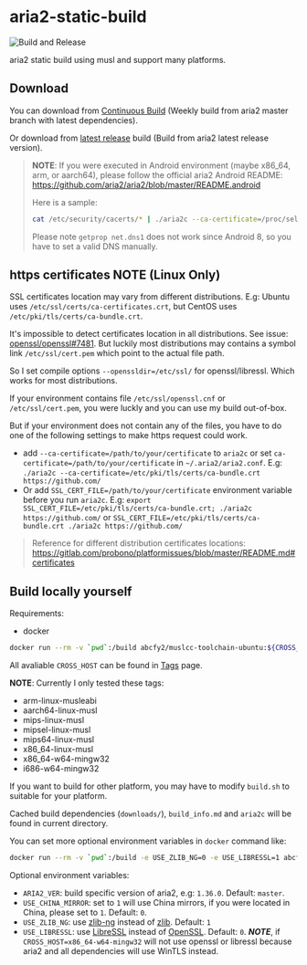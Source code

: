 # aria2-static-build

![Build and Release](https://github.com/abcfy2/aria2-static-build/workflows/.github/workflows/build_and_release.yml/badge.svg)

aria2 static build using musl and support many platforms.

## Download

You can download from [Continuous Build](https://github.com/abcfy2/aria2-static-build/releases/tag/continuous) (Weekly build from aria2 master branch with latest dependencies).

Or download from [latest release](https://github.com/abcfy2/aria2-static-build/releases/latest) build (Build from aria2 latest release version).

> **NOTE**: If you were executed in Android environment (maybe x86_64, arm, or aarch64), please follow the official aria2 Android README: https://github.com/aria2/aria2/blob/master/README.android
>
> Here is a sample:
>
> ```sh
> cat /etc/security/cacerts/* | ./aria2c --ca-certificate=/proc/self/fd/0 --async-dns-server=1.1.1.1 https://github.com/
> ```
>
> Please note `getprop net.dns1` does not work since Android 8, so you have to set a valid DNS manually.

## https certificates NOTE (Linux Only)

SSL certificates location may vary from different distributions. E.g: Ubuntu uses `/etc/ssl/certs/ca-certificates.crt`, but CentOS uses `/etc/pki/tls/certs/ca-bundle.crt`.

It's impossible to detect certificates location in all distributions. See issue: [openssl/openssl#7481](https://github.com/openssl/openssl/issues/7481). But luckily most distributions may contains a symbol link `/etc/ssl/cert.pem` which point to the actual file path.

So I set compile options `--openssldir=/etc/ssl/` for openssl/libressl. Which works for most distributions.

If your environment contains file `/etc/ssl/openssl.cnf` or `/etc/ssl/cert.pem`, you were luckly and you can use my build out-of-box.

But if your environment does not contain any of the files, you have to do one of the following settings to make https request could work.

- add `--ca-certificate=/path/to/your/certificate` to `aria2c` or set `ca-certificate=/path/to/your/certificate` in `~/.aria2/aria2.conf`. E.g: `./aria2c --ca-certificate=/etc/pki/tls/certs/ca-bundle.crt https://github.com/`
- Or add `SSL_CERT_FILE=/path/to/your/certificate` environment variable before you run `aria2c`. E.g: `export SSL_CERT_FILE=/etc/pki/tls/certs/ca-bundle.crt; ./aria2c https://github.com/` or `SSL_CERT_FILE=/etc/pki/tls/certs/ca-bundle.crt ./aria2c https://github.com/`

> Reference for different distribution certificates locations: https://gitlab.com/probono/platformissues/blob/master/README.md#certificates

## Build locally yourself

Requirements:

- docker

```sh
docker run --rm -v `pwd`:/build abcfy2/muslcc-toolchain-ubuntu:${CROSS_HOST} /build/build.sh
```

All avaliable `CROSS_HOST` can be found in [Tags](https://hub.docker.com/r/abcfy2/muslcc-toolchain-ubuntu/tags) page.

**NOTE**: Currently I only tested these tags:

- arm-linux-musleabi
- aarch64-linux-musl
- mips-linux-musl
- mipsel-linux-musl
- mips64-linux-musl
- x86_64-linux-musl
- x86_64-w64-mingw32
- i686-w64-mingw32

If you want to build for other platform, you may have to modify `build.sh` to suitable for your platform.

Cached build dependencies (`downloads/`), `build_info.md` and `aria2c` will be found in current directory.

You can set more optional environment variables in `docker` command like:

```sh
docker run --rm -v `pwd`:/build -e USE_ZLIB_NG=0 -e USE_LIBRESSL=1 abcfy2/muslcc-toolchain-ubuntu:${CROSS_HOST} /build/build.sh
```

Optional environment variables:

- `ARIA2_VER`: build specific version of aria2, e.g: `1.36.0`. Default: `master`.
- `USE_CHINA_MIRROR`: set to `1` will use China mirrors, if you were located in China, please set to `1`. Default: `0`.
- `USE_ZLIB_NG`: use [zlib-ng](https://github.com/zlib-ng/zlib-ng) instead of [zlib](https://zlib.net/). Default: `1`
- `USE_LIBRESSL`: use [LibreSSL](https://www.libressl.org/) instead of [OpenSSL](https://www.openssl.org/). Default: `0`. **_NOTE_**, if `CROSS_HOST=x86_64-w64-mingw32` will not use openssl or libressl because aria2 and all dependencies will use WinTLS instead.
